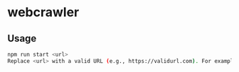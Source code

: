 # webcrawler

## Usage
```bash
npm run start <url>
Replace <url> with a valid URL (e.g., https://validurl.com). For example:
